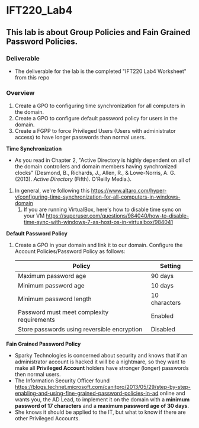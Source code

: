 # IFT220_Lab4

## This lab is about Group Policies and Fain Grained Password Policies.

### Deliverable
* The deliverable for the lab is the completed "IFT220 Lab4 Worksheet" from this repo


### Overview
1. Create a GPO to configuring time synchronization for all computers in the domain.
1. Create a GPO to configure default password policy for users in the domain.
1. Create a FGPP to force Privileged Users (Users with administrator access) to have longer passwords than normal users.
 
 
**Time Synchronization**
* As you read in Chapter 2, "Active Directory is highly dependent on all of the domain controllers and domain members having synchronized clocks" (Desmond, B., Richards, J., Allen, R., & Lowe-Norris, A. G. (2013). *Active Directory* (Fifth). O’Reilly Media.).
1. In general, we're following this https://www.altaro.com/hyper-v/configuring-time-synchronization-for-all-computers-in-windows-domain
    1. If you are running VirtualBox, here's how to disable time sync on your VM https://superuser.com/questions/984040/how-to-disable-time-sync-with-windows-7-as-host-os-in-virtualbox/984041


**Default Password Policy**
1. Create a GPO in your domain and link it to our domain.  Configure the Account Policies/Password Policy as follows:

    Policy | Setting
    ------------------------------------------- | -------
    Maximum password age | 90 days
    Minimum password age | 10 days
    Minimum password length | 10 characters
    Password must meet complexity requirements | Enabled
    Store passwords using reversible encryption | Disabled


**Fain Grained Password Policy**
* Sparky Technologies is concerned about security and knows that if an administrator account is hacked it will be a nightmare, so they want to make all **Privileged Account** holders have stronger (longer) passwords then normal users.  
* The Information Security Officer found https://blogs.technet.microsoft.com/canitpro/2013/05/29/step-by-step-enabling-and-using-fine-grained-password-policies-in-ad online and wants you, the AD Lead, to implement it on the domain with a **minimum password of 17 characters** and a **maximum password age of 30 days**.
* She knows it should be applied to the IT, but what to know if there are other Privileged Accounts.
